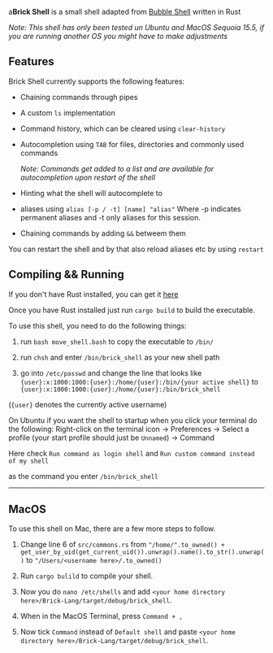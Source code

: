 a**Brick Shell** is a small shell adapted from [Bubble Shell](https://github.com/JoshMcguigan/bubble-shell/) written in Rust

*Note: This shell has only been tested un Ubuntu and MacOS Sequoia 15.5, if you are running another OS you might have to make adjustments*
## Features

Brick Shell currently supports the following features:

- Chaining commands through pipes
- A custom `ls` implementation
- Command history, which can be cleared using `clear-history`
- Autocompletion using `TAB` for files, directories and commonly used commands

    *Note: Commands get added to a list and are available for autocompletion upon restart of the shell*
- Hinting what the shell will autocomplete to
- aliases using `alias [-p / -t] [name] "alias"` Where -p indicates permanent aliases and -t only aliases for this session.
- Chaining commands by adding ` && ` betweem them

You can restart the shell and by that also reload aliases etc by using `restart`
## Compiling && Running
If you don't have Rust installed, you can get it [here](https://www.rust-lang.org/tools/install)

Once you have Rust installed just run `cargo build` to build the executable.

To use this shell, you need to do the following things: 

1. run `bash move_shell.bash` to copy the executable to `/bin/`

2. run `chsh` and enter `/bin/brick_shell` as your new shell path

3. go into `/etc/passwd` and change the line that looks like `{user}:x:1000:1000:{user}:/home/{user}:/bin/{your active shell}`
to `{user}:x:1000:1000:{user}:/home/{user}:/bin/brick_shell`

(`{user}` denotes the currently active username)

On Ubuntu if you want the shell to startup when you click your terminal do the following: 
Right-click on the terminal icon -> Preferences -> Select a profile (your start profile should just be `Unnamed`) -> Command

Here check `Run command as login shell` and `Run custom command instead of my shell` 

as the command you enter `/bin/brick_shell`

---
## MacOS

To use this shell on Mac, there are a few more steps to follow.

1. Change line 6 of `src/commons.rs` from `"/home/".to_owned() + get_user_by_uid(get_current_uid()).unwrap().name().to_str().unwrap()` to `"/Users/<username here>/.to_owned()`

2. Run `cargo bulild` to compile your shell.

4. Now you do `nano /etc/shells` and add `<your home directory here>/Brick-Lang/target/debug/brick_shell`.

3. When in the MacOS Terminal, press `Command + ,`

5. Now tick `Command` instead of `Default shell` and paste `<your home directory here>/Brick-Lang/target/debug/brick_shell`.
